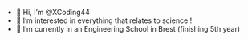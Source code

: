 - 👋 Hi, I’m @XCoding44
- 👀 I’m interested in everything that relates to science !
- 🌱 I’m currently in an Engineering School in Brest (finishing 5th year)

<!---
XCoding44/XCoding44 is a ✨ special ✨ repository because its `README.md` (this file) appears on your GitHub profile.
You can click the Preview link to take a look at your changes.
--->
